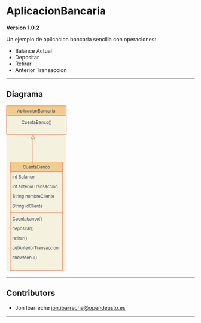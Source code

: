# AplicacionBancaria

**Version 1.0.2**

Un ejemplo de aplicacion bancaria sencilla con operaciones:
- Balance Actual
- Depositar
- Retirar
- Anterior Transaccion

--- 

## Diagrama 

<img src="img/Diagrama-Aplicacionbancaria.png" >

---

## Contributors

- Jon Ibarreche <jon.ibarreche@opendeusto.es>
---

